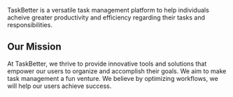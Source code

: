 TaskBetter is a versatile task management platform to help individuals acheive greater productivity and efficiency regarding their tasks and responsibilities.

## Our Mission
At TaskBetter, we thrive to provide innovative tools and solutions that empower our users to organize and accomplish their goals. We aim to make task management a fun venture. We believe by optimizing workflows, we will help our users achieve success.
